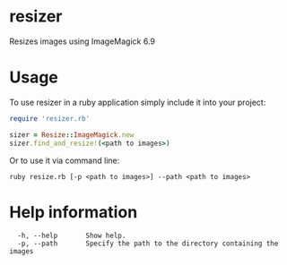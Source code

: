 # resizer
Resizes images using ImageMagick 6.9

# Usage

  To use resizer in a ruby application simply include it into your project:
			
```ruby
require 'resizer.rb'

sizer = Resize::ImageMagick.new
sizer.find_and_resize!(<path to images>)
````
  Or to use it via command line:

`ruby resize.rb [-p <path to images>] --path <path to images>`

# Help information

      -h, --help       Show help.
      -p, --path       Specify the path to the directory containing the images
